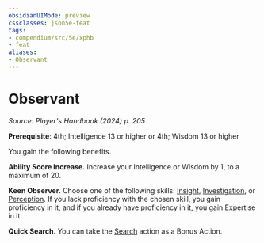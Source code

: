 ```yaml
---
obsidianUIMode: preview
cssclasses: json5e-feat
tags:
- compendium/src/5e/xphb
- feat
aliases:
- Observant
---
```

# Observant
*Source: Player's Handbook (2024) p. 205*  

**Prerequisite**: 4th; Intelligence 13 or higher or 4th; Wisdom 13 or higher

You gain the following benefits.

**Ability Score Increase.** Increase your Intelligence or Wisdom by 1, to a maximum of 20.

**Keen Observer.** Choose one of the following skills: [Insight](skills.md#Insight), [Investigation](skills.md#Investigation), or [Perception](skills.md#Perception). If you lack proficiency with the chosen skill, you gain proficiency in it, and if you already have proficiency in it, you gain Expertise in it.

**Quick Search.** You can take the [Search](actions.md#Search) action as a Bonus Action.